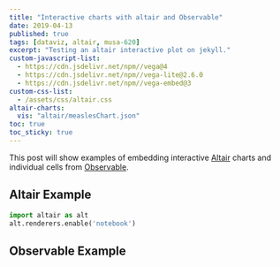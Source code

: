 ```yaml
---
title: "Interactive charts with altair and Observable"
date: 2019-04-13
published: true
tags: [dataviz, altair, musa-620]
excerpt: "Testing an altair interactive plot on jekyll."
custom-javascript-list:
  - https://cdn.jsdelivr.net/npm//vega@4
  - https://cdn.jsdelivr.net/npm//vega-lite@2.6.0
  - https://cdn.jsdelivr.net/npm//vega-embed@3
custom-css-list:
  - /assets/css/altair.css
altair-charts:
  vis: "altair/measlesChart.json"
toc: true
toc_sticky: true
---
```


This post will show examples of embedding interactive [Altair](https://altair-viz.github.io) charts and individual cells from [Observable](https://observablehq.com/).

## Altair Example

```python
import altair as alt
alt.renderers.enable('notebook')
```

<div id="vis"></div>

## Observable Example

<div class="fullwidth">
  <div id="heatmap"></div>
</div>

<script type="module">
  import notebook from "https://api.observablehq.com/@nickhand/embedding-altair-plots-in-observable.js";

  const renders = {
    "heatmap": "#heatmap",
  };

  import {Inspector, Runtime} from "https://unpkg.com/@observablehq/notebook-runtime@2?module";
  for (let i in renders)
    renders[i] = document.querySelector(renders[i]);

  Runtime.load(notebook, (variable) => {
    if (renders[variable.name])
      return new Inspector(renders[variable.name]);
  });
</script>
